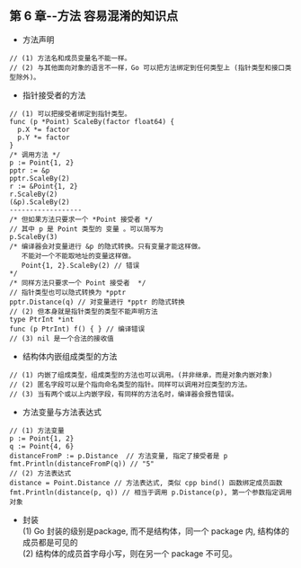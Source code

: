 ## 第 6 章--方法 容易混淆的知识点
* 方法声明
```
// (1) 方法名和成员变量名不能一样。
// (2) 与其他面向对象的语言不一样，Go 可以把方法绑定到任何类型上 (指针类型和接口类型除外)。
```
* 指针接受者的方法
```
// (1) 可以把接受者绑定到指针类型。
func (p *Point) ScaleBy(factor float64) {
  p.X *= factor
  p.Y *= factor
}
/* 调用方法 */
p := Point{1, 2}
pptr := &p
pptr.ScaleBy(2)
r := &Point{1, 2}
r.ScaleBy(2)
(&p).ScaleBy(2)
------------------
/* 但如果方法只要求一个 *Point 接受者 */
// 其中 p 是 Point 类型的 变量 。可以简写为
p.ScaleBy(3)
/* 编译器会对变量进行 &p 的隐式转换。只有变量才能这样做。
   不能对一个不能取地址的变量这样做。
   Point{1, 2}.ScaleBy(2) // 错误
*/
/* 同样方法只要求一个 Point 接受者  */
// 指针类型也可以隐式转换为 *pptr
pptr.Distance(q) // 对变量进行 *pptr 的隐式转换
// (2) 但本身就是指针类型的类型不能声明方法
type PtrInt *int
func (p PtrInt) f() { } // 编译错误
// (3) nil 是一个合法的接收值
```
* 结构体内嵌组成类型的方法
```
// (1) 内嵌了组成类型，组成类型的方法也可以调用。(并非继承，而是对象内嵌对象)
// (2) 匿名字段可以是个指向命名类型的指针。同样可以调用对应类型的方法。
// (3) 当有两个或以上内嵌字段，有同样的方法名时，编译器会报告错误。 
```
* 方法变量与方法表达式
```
// (1) 方法变量
p := Point{1, 2}
q := Point{4, 6}
distanceFromP := p.Distance  // 方法变量, 指定了接受者是 p
fmt.Println(distanceFromP(q)) // "5"
// (2) 方法表达式
distance = Point.Distance // 方法表达式, 类似 cpp bind() 函数绑定成员函数
fmt.Println(distance(p, q)) // 相当于调用 p.Distance(p), 第一个参数指定调用对象
```
* 封装  
(1) Go 封装的级别是package, 而不是结构体，同一个 package 内, 结构体的成员都是可见的  
(2) 结构体的成员首字母小写，则在另一个 package 不可见。

